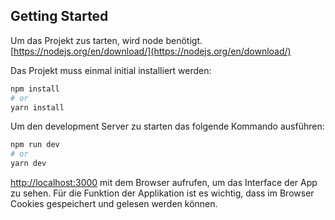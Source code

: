 ## Getting Started
Um das  Projekt zus tarten, wird node benötigt.
[https://nodejs.org/en/download/](https://nodejs.org/en/download/)

Das Projekt muss einmal initial installiert werden:
```bash
npm install
# or
yarn install
```

Um den development Server zu starten das folgende Kommando ausführen:
```bash
npm run dev
# or
yarn dev
```

[http://localhost:3000](http://localhost:3000) mit dem Browser aufrufen, um das Interface der App zu sehen.
Für die Funktion der Applikation ist es wichtig, dass im Browser Cookies gespeichert und gelesen werden können.


